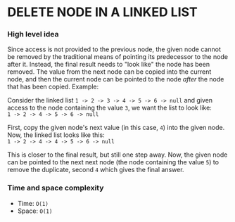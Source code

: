 # DELETE NODE IN A LINKED LIST

### High level idea

Since access is not provided to the previous node, the given node cannot be removed by the traditional means of pointing its predecessor to the node after it. Instead, the final result needs to "look like" the node has been removed. The value from the next node can be copied into the current node, and then the current node can be pointed to the node _after_ the node that has been copied. Example:

Consider the linked list `1 -> 2 -> 3 -> 4 -> 5 -> 6 -> null` and given access to the node containing the value `3`, we want the list to look like: <br>
`1 -> 2 -> 4 -> 5 -> 6 -> null`

First, copy the given node's next value (in this case, `4`) into the given node. Now, the linked list looks like this: <br>
`1 -> 2 -> 4 -> 4 -> 5 -> 6 -> null`

This is closer to the final result, but still one step away. Now, the given node can be pointed to the next next node (the node containing the value `5`) to remove the duplicate, second `4` which gives the final answer.

### Time and space complexity

- Time: `O(1)` <br>
- Space: `O(1)`
